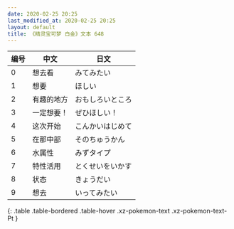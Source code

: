 ```yaml
---
date: 2020-02-25 20:25
last_modified_at: 2020-02-25 20:25
layout: default
title: 《精灵宝可梦 白金》文本 648
---
```

| 编号 | 中文 | 日文 |
| ---- | ---- | ---- |
| 0 | 想去看 | みてみたい |
| 1 | 想要 | ほしい |
| 2 | 有趣的地方 | おもしろいところ |
| 3 | 一定想要！ | ぜひほしい！ |
| 4 | 这次开始 | こんかいはじめて |
| 5 | 在那中部 | そのちゅうかん |
| 6 | 水属性 | みずタイプ |
| 7 | 特性活用 | とくせいをいかす |
| 8 | 状态 | きょうだい |
| 9 | 想去 | いってみたい |
{: .table .table-bordered .table-hover .xz-pokemon-text .xz-pokemon-text-Pt }